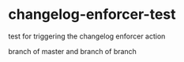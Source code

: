 # changelog-enforcer-test

test for triggering the changelog enforcer action

branch of master
 and branch of branch
